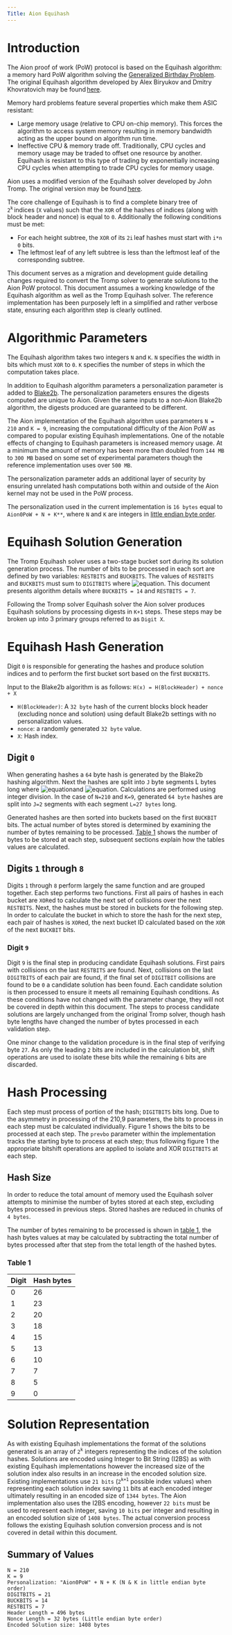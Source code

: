 ```yaml
---
Title: Aion Equihash
---
```


# Introduction

The Aion proof of work (PoW) protocol is based on the Equihash algorithm: a memory hard PoW algorithm solving the [Generalized Birthday Problem](https://en.wikipedia.org/wiki/Birthday_problem). The original Equihash algorithm developed by Alex Biryukov and Dmitry Khovratovich may be found [here](https://github.com/khovratovich/equihash).

Memory hard problems feature several properties which make them ASIC resistant:

- Large memory usage (relative to CPU on-chip memory). This forces the algorithm to access system memory resulting in memory bandwidth acting as the upper bound on algorithm run time.
- Ineffective CPU & memory trade off. Traditionally, CPU cycles and memory usage may be traded to offset one resource by another. Equihash is resistant to this type of trading by exponentially increasing CPU cycles when attempting to trade CPU cycles for memory usage.

Aion uses a modified version of the Equihash solver developed by John Tromp. The original version may be found [here](https://github.com/tromp/equihash).

The core challenge of Equihash is to find a complete binary tree of `2`<sup>`k`</sup> indices (`X` values) such that the `XOR` of the hashes of indices (along with block header and nonce) is equal to `0`. Additionally the following conditions must be met:

- For each height subtree, the `XOR` of its `2i` leaf hashes must start with `i*n 0` bits.
- The leftmost leaf of any left subtree is less than the leftmost leaf of the corresponding subtree.

This document serves as a migration and development guide detailing changes required to convert the Tromp solver to generate solutions to the Aion PoW protocol. This document assumes a working knowledge of the Equihash algorithm as well as the Tromp Equihash solver. The reference implementation has been purposely left in a simplified and rather verbose state, ensuring each algorithm step is clearly outlined.

# Algorithmic Parameters

The Equihash algorithm takes two integers `N` and `K`. `N` specifies the width in bits which must `XOR` to `0`. `K` specifies the number of steps in which the computation takes place.

In addition to Equihash algorithm parameters a personalization parameter is added to [Blake2b](https://blake2.net/). The personalization parameters ensures the digests computed are unique to Aion. Given the same inputs to a non-Aion Blake2b algorithm, the digests produced are guaranteed to be different.

The Aion implementation of the Equihash algorithm uses parameters `N = 210` and `K = 9`, increasing the computational difficulty of the Aion PoW as compared to popular existing Equihash implementations. One of the notable effects of changing to Equihash parameters is increased memory usage. At a minimum the amount of memory has been more than doubled from `144 MB` to `300 MB` based on some set of experimental parameters though the reference implementation uses over `500 MB`.

The personalization parameter adds an additional layer of security by ensuring unrelated hash computations both within and outside of the Aion kernel may not be used in the PoW process.

The personalization used in the current implementation is `16 bytes` equal to `Aion0PoW + N + K**`, where `N` and `K` are integers in [little endian byte order](https://en.wikipedia.org/wiki/Endianness).

# Equihash Solution Generation

The Tromp Equihash solver uses a two-stage bucket sort during its solution generation process. The number of bits to be processed in each sort are defined by two variables: `RESTBITS` and `BUCKBITS`. The values of `RESTBITS` and `BUCKBITS` must sum to `DIGITBITS` where ![equation](media/image1.gif). This document presents algorithm details where `BUCKBITS = 14` and `RESTBITS = 7`.

Following the Tromp solver Equihash solver the Aion solver produces Equihash solutions by processing digests in `K+1` steps. These steps may be broken up into 3 primary groups referred to as `Digit X`.

# Equihash Hash Generation

Digit `0` is responsible for generating the hashes and produce solution indices and to perform the first bucket sort based on the first `BUCKBITS`.

Input to the Blake2b algorithm is as follows: `H(x) = H(BlockHeader) + nonce + X`

- `H(BlockHeader)`: A `32 byte` hash of the current blocks block header (excluding nonce and solution) using default Blake2b settings with no personalization values.
- `nonce`: a randomly generated `32 byte` value.
- `X`: Hash index.

## Digit `0`

When generating hashes a `64` byte hash is generated by the Blake2b hashing algorithm. Next the hashes are split into `J` byte segments L bytes long where ![equation](media/image2.gif)and ![equation](media/image3.gif). Calculations are performed using integer division. In the case of `N=210` and `K=9`, generated `64 byte` hashes are split into `J=2` segments with each segment `L=27 bytes` long.

Generated hashes are then sorted into buckets based on the first `BUCKBIT` bits. The actual number of bytes stored is determined by examining the number of bytes remaining to be processed. [Table 1](#section-table-1) shows the number of bytes to be stored at each step, subsequent sections explain how the tables values are calculated.

## Digits `1` through `8`

Digits `1` through `8` perform largely the same function and are grouped together. Each step performs two functions. First all pairs of hashes in each bucket are `XOR`ed to calculate the next set of collisions over the next `RESTBITS`. Next, the hashes must be stored in buckets for the following step. In order to calculate the bucket in which to store the hash for the next step, each pair of hashes is `XOR`ed, the next bucket ID calculated based on the `XOR` of the next `BUCKBIT` bits.

### Digit `9`

Digit `9` is the final step in producing candidate Equihash solutions. First pairs with collisions on the last `RESTBITS` are found. Next, collisions on the last `DIGITBITS` of each pair are found, if the final set of `DIGITBIT` collisions are found to be `0` a candidate solution has been found. Each candidate solution is then processed to ensure it meets all remaining Equihash conditions. As these conditions have not changed with the parameter change, they will not be covered in depth within this document. The steps to process candidate solutions are largely unchanged from the original Tromp solver, though hash byte lengths have changed the number of bytes processed in each validation step.

One minor change to the validation procedure is in the final step of verifying byte `27`. As only the leading `2` bits are included in the calculation bit, shift operations are used to isolate these bits while the remaining `6` bits are discarded.

# Hash Processing

Each step must process of portion of the hash; `DIGITBITS` bits long. Due to the asymmetry in processing of the 210,9 parameters, the bits to process in each step must be calculated individually. Figure 1 shows the bits to be processed at each step. The `prevbo` parameter within the implementation tracks the starting byte to process at each step; thus following figure 1 the appropriate bitshift operations are applied to isolate and XOR `DIGITBITS` at each step.

## Hash Size

In order to reduce the total amount of memory used the Equihash solver attempts to minimise the number of bytes stored at each step, excluding bytes processed in previous steps. Stored hashes are reduced in chunks of `4 bytes`.

The number of bytes remaining to be processed is shown in [table 1](#section-table-1), the hash bytes values at may be calculated by subtracting the total number of bytes processed after that step from the total length of the hashed bytes.

### Table 1

| Digit | Hash bytes |
| ----- | ---------- |
| 0     | 26         |
| 1     | 23         |
| 2     | 20         |
| 3     | 18         |
| 4     | 15         |
| 5     | 13         |
| 6     | 10         |
| 7     | 7          |
| 8     | 5          |
| 9     | 0          |

# Solution Representation

As with existing Equihash implementations the format of the solutions generated is an array of `2`<sup>`k`</sup> integers representing the indices of the solution hashes. Solutions are encoded using Integer to Bit String (I2BS) as with existing Equihash implementations however the increased size of the solution index also results in an increase in the encoded solution size. Existing implementations use `21 bits` (`2`<sup>`k+1`</sup> possible index values) when representing each solution index saving `11` bits at each encoded integer ultimately resulting in an encoded size of `1344 bytes`. The Aion implementation also uses the I2BS encoding, however `22 bits` must be used to represent each integer, saving `10 bits` per integer and resulting in an encoded solution size of `1408 bytes`. The actual conversion process follows the existing Equihash solution conversion process and is not covered in detail within this document.

## Summary of Values

```text
N = 210
K = 9
Personalization: "Aion0PoW" + N + K (N & K in little endian byte order)
DIGITBITS = 21
BUCKBITS = 14
RESTBITS = 7
Header Length = 496 bytes
Nonce Length = 32 bytes (Little endian byte order)
Encoded Solution size: 1408 bytes
```
